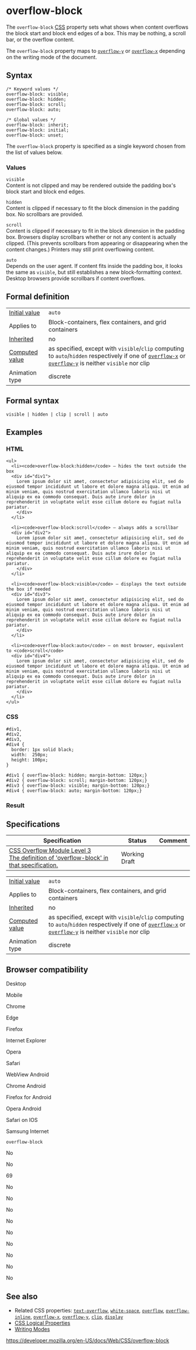 # overflow-block

The `overflow-block` [CSS](https://developer.mozilla.org/en-US/docs/Web/CSS) property sets what shows when content overflows the block start and block end edges of a box. This may be nothing, a scroll bar, or the overflow content.

The `overflow-block` property maps to [`overflow-y`](overflow-y) or [`overflow-x`](overflow-x) depending on the writing mode of the document.

## Syntax

    /* Keyword values */
    overflow-block: visible;
    overflow-block: hidden;
    overflow-block: scroll;
    overflow-block: auto;

    /* Global values */
    overflow-block: inherit;
    overflow-block: initial;
    overflow-block: unset;

The `overflow-block` property is specified as a single keyword chosen from the list of values below.

### Values

`visible`  
Content is not clipped and may be rendered outside the padding box's block start and block end edges.

`hidden`  
Content is clipped if necessary to fit the block dimension in the padding box. No scrollbars are provided.

`scroll`  
Content is clipped if necessary to fit in the block dimension in the padding box. Browsers display scrollbars whether or not any content is actually clipped. (This prevents scrollbars from appearing or disappearing when the content changes.) Printers may still print overflowing content.

`auto`  
Depends on the user agent. If content fits inside the padding box, it looks the same as `visible`, but still establishes a new block-formatting context. Desktop browsers provide scrollbars if content overflows.

## Formal definition

<table><tbody><tr class="odd"><td><a href="initial_value">Initial value</a></td><td><code>auto</code></td></tr><tr class="even"><td>Applies to</td><td>Block-containers, flex containers, and grid containers</td></tr><tr class="odd"><td><a href="inheritance">Inherited</a></td><td>no</td></tr><tr class="even"><td><a href="computed_value">Computed value</a></td><td>as specified, except with <code>visible</code>/<code>clip</code> computing to <code>auto</code>/<code>hidden</code> respectively if one of <a href="overflow-x"><code>overflow-x</code></a> or <a href="overflow-y"><code>overflow-y</code></a> is neither <code>visible</code> nor clip</td></tr><tr class="odd"><td>Animation type</td><td>discrete</td></tr></tbody></table>

## Formal syntax

    visible | hidden | clip | scroll | auto

## Examples

### HTML

    <ul>
      <li><code>overflow-block:hidden</code> — hides the text outside the box
      <div id="div1">
        Lorem ipsum dolor sit amet, consectetur adipisicing elit, sed do eiusmod tempor incididunt ut labore et dolore magna aliqua. Ut enim ad minim veniam, quis nostrud exercitation ullamco laboris nisi ut aliquip ex ea commodo consequat. Duis aute irure dolor in reprehenderit in voluptate velit esse cillum dolore eu fugiat nulla pariatur.
        </div>
      </li>

      <li><code>overflow-block:scroll</code> — always adds a scrollbar
      <div id="div2">
        Lorem ipsum dolor sit amet, consectetur adipisicing elit, sed do eiusmod tempor incididunt ut labore et dolore magna aliqua. Ut enim ad minim veniam, quis nostrud exercitation ullamco laboris nisi ut aliquip ex ea commodo consequat. Duis aute irure dolor in reprehenderit in voluptate velit esse cillum dolore eu fugiat nulla pariatur.
        </div>
      </li>

      <li><code>overflow-block:visible</code> — displays the text outside the box if needed
      <div id="div3">
        Lorem ipsum dolor sit amet, consectetur adipisicing elit, sed do eiusmod tempor incididunt ut labore et dolore magna aliqua. Ut enim ad minim veniam, quis nostrud exercitation ullamco laboris nisi ut aliquip ex ea commodo consequat. Duis aute irure dolor in reprehenderit in voluptate velit esse cillum dolore eu fugiat nulla pariatur.
        </div>
      </li>

      <li><code>overflow-block:auto</code> — on most browser, equivalent to <code>scroll</code>
      <div id="div4">
        Lorem ipsum dolor sit amet, consectetur adipisicing elit, sed do eiusmod tempor incididunt ut labore et dolore magna aliqua. Ut enim ad minim veniam, quis nostrud exercitation ullamco laboris nisi ut aliquip ex ea commodo consequat. Duis aute irure dolor in reprehenderit in voluptate velit esse cillum dolore eu fugiat nulla pariatur.
        </div>
      </li>
    </ul>

### CSS

    #div1,
    #div2,
    #div3,
    #div4 {
      border: 1px solid black;
      width:  250px;
      height: 100px;
    }

    #div1 { overflow-block: hidden; margin-bottom: 120px;}
    #div2 { overflow-block: scroll; margin-bottom: 120px;}
    #div3 { overflow-block: visible; margin-bottom: 120px;}
    #div4 { overflow-block: auto; margin-bottom: 120px;}

### Result

## Specifications

<table><thead><tr class="header"><th>Specification</th><th>Status</th><th>Comment</th></tr></thead><tbody><tr class="odd"><td><a href="https://drafts.csswg.org/css-overflow-3/#propdef-overflow-block">CSS Overflow Module Level 3<br />
<span class="small">The definition of 'overflow-block' in that specification.</span></a></td><td><span class="spec-wd">Working Draft</span></td><td></td></tr></tbody></table>

<table><tbody><tr class="odd"><td><a href="initial_value">Initial value</a></td><td><code>auto</code></td></tr><tr class="even"><td>Applies to</td><td>Block-containers, flex containers, and grid containers</td></tr><tr class="odd"><td><a href="inheritance">Inherited</a></td><td>no</td></tr><tr class="even"><td><a href="computed_value">Computed value</a></td><td>as specified, except with <code>visible</code>/<code>clip</code> computing to <code>auto</code>/<code>hidden</code> respectively if one of <a href="overflow-x"><code>overflow-x</code></a> or <a href="overflow-y"><code>overflow-y</code></a> is neither <code>visible</code> nor clip</td></tr><tr class="odd"><td>Animation type</td><td>discrete</td></tr></tbody></table>

## Browser compatibility

Desktop

Mobile

Chrome

Edge

Firefox

Internet Explorer

Opera

Safari

WebView Android

Chrome Android

Firefox for Android

Opera Android

Safari on IOS

Samsung Internet

`overflow-block`

No

No

69

No

No

No

No

No

No

No

No

No

## See also

- Related CSS properties: [`text-overflow`](text-overflow), [`white-space`](white-space), [`overflow`](overflow), [`overflow-inline`](overflow-inline), [`overflow-x`](overflow-x), [`overflow-y`](overflow-y), [`clip`](clip), [`display`](display)
- [CSS Logical Properties](css_logical_properties)
- [Writing Modes](css_writing_modes)

<a href="https://developer.mozilla.org/en-US/docs/Web/CSS/overflow-block" class="_attribution-link">https://developer.mozilla.org/en-US/docs/Web/CSS/overflow-block</a>
